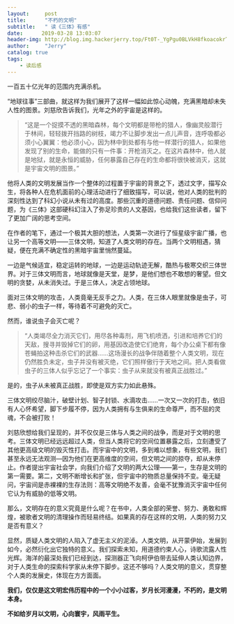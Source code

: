 ```yaml
---
layout:     post
title:      "不朽的文明"
subtitle:   " 读《三体》有感"
date:      2019-03-28 13:03:07 
header-img: http://blog.img.hackerjerry.top/Ft0T-_YgPgu0BLVkH8fkoacokrTL
author:     "Jerry"
catalog: true
tags:
    - 读后感
---
```


 一百五十亿光年的范围内充满杀机。
<!-- more -->
   “地球往事”三部曲，就这样为我们展开了这样一幅如此惊心动魄，充满黑暗却未失人性的图景。刘慈欣告诉我们，光年之外的宇宙是这样的。

> “这是一个捉摸不透的黑暗森林，每个文明都是带枪的猎人，像幽灵般潜行于林间，轻轻拨开挡路的树枝，竭力不让脚步发出一点儿声音，连呼吸都必须小心翼翼：他必须小心，因为林中到处都有与他一样潜行的猎人，如果他发现了别的生命，能做的只有一件事：开枪消灭之。在这片森林中，他人就是地狱，就是永恒的威胁，任何暴露自己存在的生命都将很快被消灭，这就是宇宙文明的图景。”

他将人类的文明发展当作一个整体的过程置于宇宙的背景之下，透过文字，描写众生，将各种人在危机面前的心理活动进行了细致描写，可以说，他对人类的批判的深刻性达到了科幻小说从未有过的高度。那些沉重的道德问题、责任问题、信仰问题，为《三体》这部硬科幻注入了弥足珍贵的人文基因，也给我们这些读者，留下了更加广阔的思考空间。

在作者的笔下，通过一个极其大胆的想法，人类第一次进行了恒星级宇宙广播，也让另一个高等文明——三体文明，知道了人类文明的存在。当两个文明相遇，猜疑，便在充满不确定性的黑暗宇宙里悄然蔓延。

一边是气候适宜，稳定运转的地球，一边是运动轨迹无解，酷热与极寒交织三体世界。对于三体文明而言，地球就像是天堂，是梦，是他们想也不敢想的奢望。但文明的贪婪，从未消失过。于是三体人，决定占领地球。

面对三体文明的攻击，人类竟毫无反手之力。人类，在三体人眼里就像是虫子，可悲、弱小的虫子一样，等待着不可避免的灭亡。

然而，谁说虫子会灭亡呢？

> “人类竭尽全力消灭它们，用尽各种毒剂，用飞机喷洒，引进和培养它们的天敌，搜寻并毁掉它们的卵，用基因改造使它们绝育，每个办公桌下都有像苍蝇拍这种击杀它们的武器……这场漫长的战争伴随着整个人类文明，现在仍然胜负未定，虫子并没有被灭绝，它们照样傲行于天地之间。把人类看做虫子的三体人似乎忘记了一个事实：虫子从来就没有被真正战胜过。”

是的，虫子从未被真正战胜，即使是双方实力如此悬殊。

   三体文明绞尽脑汁，破壁计划、智子封锁、水滴攻击……一次又一次的打击，依旧有人心怀希望，脚下步履不停，因为人类拥有与生俱来的生命尊严，而不屈的灵魂，不会被打败！

  刘慈欣想给我们呈现的，并不仅仅是三体与人类之间的战争，而是对于文明的思考。三体文明已经远远超过人类，但当人类将它的空间位置暴露之后，立刻遭受了其他更高级文明的毁灭性打击。而宇宙中的文明，多到难以想象，有些文明，我们甚至永远无法观测—因为他们在更高维度的空间，但文明之间的掠夺，却从未停止。作者提出宇宙社会学，向我们介绍了文明的两大公理——第一，生存是文明的第一需要。第二，文明不断增长和扩张，但宇宙中的物质总量保持不变。毫无疑问，宇宙间是赤裸裸的生存法则：高等文明绝不友善，会毫不犹豫消灭宇宙中任何它认为有威胁的低等文明。

  那么，文明存在的意义究竟是什么呢？在书中，人类全部的荣誉、努力、勇敢和辉煌，被歌者文明的清理操作而轻易终结。如果真的存在这样的文明，人类的努力又是否有意义？

  显然，质疑人类文明的人陷入了虚无主义的泥淖。人类文明，从开蒙伊始，发展到如今，必然衍化出它独特的意义。我们探索未知，用道德约束人心，诗歌流露人性光辉。海洋的最深处我们已经到达，探测器正飞向柯伊伯带去延伸人类认知边界，对于人类生命的探索科学家从未停下脚步。这还不够吗？人类文明的意义，贯穿整个人类的发展史，体现在方方面面。

   **我们，仅仅是这文明宏伟历程中的一个小小过客，岁月长河漫漫，不朽的，是文明本身。**

   **不如给岁月以文明，心向寰宇，风雨平生。**